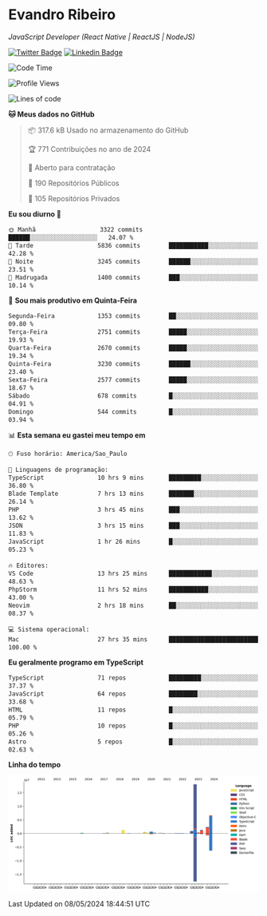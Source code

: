 # Evandro **Ribeiro**

*JavaScript Developer (React Native | ReactJS | NodeJS)*

[![Twitter Badge](https://img.shields.io/badge/-@ribeiroevandro-201B2D?style=flat-square&labelColor=201B2D&logo=twitter&logoColor=white&link=https://twitter.com/ribeiroevandro)](https://twitter.com/ribeiroevandro) 
[![Linkedin Badge](https://img.shields.io/badge/-Evandro%20Ribeiro-201B2D?style=flat-square&logo=Linkedin&logoColor=white&link=https://www.linkedin.com/in/ribeiroevandro)](https://www.linkedin.com/in/ribeiroevandro) 


<!--START_SECTION:waka-->
![Code Time](http://img.shields.io/badge/Code%20Time-3%2C876%20hrs%2059%20mins-blue)

![Profile Views](http://img.shields.io/badge/Visualizac%C3%B5es%20do%20perfil-1-blue)

![Lines of code](https://img.shields.io/badge/Desde%20o%20Hello%20World%20eu%20escrevi-32.6%20million%20linhas%20de%20c%C3%B3digo-blue)

**🐱 Meus dados no GitHub** 

> 📦 317.6 kB Usado no armazenamento do GitHub 
 > 
> 🏆 771 Contribuições no ano de 2024
 > 
> 💼 Aberto para contratação
 > 
> 📜 190 Repositórios Públicos 
 > 
> 🔑 105 Repositórios Privados 
 > 
**Eu sou diurno 🐤** 

```text
🌞 Manhã                  3322 commits        ██████░░░░░░░░░░░░░░░░░░░   24.07 % 
🌆 Tarde                  5836 commits        ███████████░░░░░░░░░░░░░░   42.28 % 
🌃 Noite                  3245 commits        ██████░░░░░░░░░░░░░░░░░░░   23.51 % 
🌙 Madrugada              1400 commits        ███░░░░░░░░░░░░░░░░░░░░░░   10.14 % 
```
📅 **Sou mais produtivo em Quinta-Feira** 

```text
Segunda-Feira            1353 commits        ██░░░░░░░░░░░░░░░░░░░░░░░   09.80 % 
Terça-Feira              2751 commits        █████░░░░░░░░░░░░░░░░░░░░   19.93 % 
Quarta-Feira             2670 commits        █████░░░░░░░░░░░░░░░░░░░░   19.34 % 
Quinta-Feira             3230 commits        ██████░░░░░░░░░░░░░░░░░░░   23.40 % 
Sexta-Feira              2577 commits        █████░░░░░░░░░░░░░░░░░░░░   18.67 % 
Sábado                   678 commits         █░░░░░░░░░░░░░░░░░░░░░░░░   04.91 % 
Domingo                  544 commits         █░░░░░░░░░░░░░░░░░░░░░░░░   03.94 % 
```


📊 **Esta semana eu gastei meu tempo em** 

```text
🕑︎ Fuso horário: America/Sao_Paulo

💬 Linguagens de programação: 
TypeScript               10 hrs 9 mins       █████████░░░░░░░░░░░░░░░░   36.80 % 
Blade Template           7 hrs 13 mins       ███████░░░░░░░░░░░░░░░░░░   26.14 % 
PHP                      3 hrs 45 mins       ███░░░░░░░░░░░░░░░░░░░░░░   13.62 % 
JSON                     3 hrs 15 mins       ███░░░░░░░░░░░░░░░░░░░░░░   11.83 % 
JavaScript               1 hr 26 mins        █░░░░░░░░░░░░░░░░░░░░░░░░   05.23 % 

🔥 Editores: 
VS Code                  13 hrs 25 mins      ████████████░░░░░░░░░░░░░   48.63 % 
PhpStorm                 11 hrs 52 mins      ███████████░░░░░░░░░░░░░░   43.00 % 
Neovim                   2 hrs 18 mins       ██░░░░░░░░░░░░░░░░░░░░░░░   08.37 % 

💻 Sistema operacional: 
Mac                      27 hrs 35 mins      █████████████████████████   100.00 % 
```

**Eu geralmente programo em TypeScript** 

```text
TypeScript               71 repos            █████████░░░░░░░░░░░░░░░░   37.37 % 
JavaScript               64 repos            ████████░░░░░░░░░░░░░░░░░   33.68 % 
HTML                     11 repos            █░░░░░░░░░░░░░░░░░░░░░░░░   05.79 % 
PHP                      10 repos            █░░░░░░░░░░░░░░░░░░░░░░░░   05.26 % 
Astro                    5 repos             █░░░░░░░░░░░░░░░░░░░░░░░░   02.63 % 
```



**Linha do tempo**

![Lines of Code chart](https://raw.githubusercontent.com/ribeiroevandro/ribeiroevandro/main/assets/bar_graph.png)


 Last Updated on 08/05/2024 18:44:51 UTC
<!--END_SECTION:waka-->
